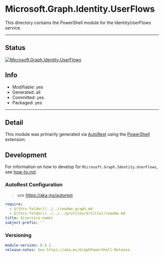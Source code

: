 <!-- region Generated -->
# Microsoft.Graph.Identity.UserFlows
This directory contains the PowerShell module for the IdentityUserFlows service.

---
## Status
[![Microsoft.Graph.Identity.UserFlows](https://img.shields.io/powershellgallery/v/Microsoft.Graph.Identity.UserFlows.svg?style=flat-square&label=Microsoft.Graph.Identity.UserFlows "Microsoft.Graph.Identity.UserFlows")](https://www.powershellgallery.com/packages/Microsoft.Graph.Identity.UserFlows/)

## Info
- Modifiable: yes
- Generated: all
- Committed: yes
- Packaged: yes

---
## Detail
This module was primarily generated via [AutoRest](https://github.com/Azure/autorest) using the [PowerShell](https://github.com/Azure/autorest.powershell) extension.

## Development
For information on how to develop for `Microsoft.Graph.Identity.UserFlows`, see [how-to.md](how-to.md).
<!-- endregion -->

### AutoRest Configuration

> see https://aka.ms/autorest

``` yaml
require:
  - $(this-folder)/../../readme.graph.md
  - $(this-folder)/../../../profiles/$(title)/readme.md
title: $(service-name)
subject-prefix: ''

```
### Versioning

``` yaml
module-version: 0.5.1
release-notes: See https://aka.ms/GraphPowerShell-Release.
```
